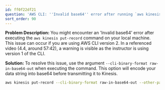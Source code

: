 ```yaml
---
id: ff0f22df21
question: 'AWS CLI: ''Invalid base64'' error after running `aws kinesis put-record`'
sort_order: 90
---
```


**Problem Description:** 
You might encounter an 'Invalid base64' error after executing the `aws kinesis put-record` command on your local machine. This issue can occur if you are using AWS CLI version 2. In a referenced video (4.4, around 57:42), a warning is visible as the instructor is using version 1 of the CLI.

**Solution:**
To resolve this issue, use the argument `--cli-binary-format raw-in-base64-out` when executing the command. This option will encode your data string into base64 before transmitting it to Kinesis.

```bash
aws kinesis put-record --cli-binary-format raw-in-base64-out --other-parameters
```